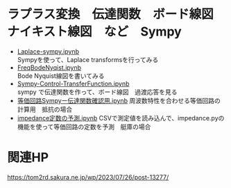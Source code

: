 # ラプラス変換　伝達関数　ボード線図　ナイキスト線図　など　Sympy
- [Laplace-sympy.ipynb](https://github.com/tom2rd/EMC-sim/blob/master/impedance.py/Laplace-impedance/Laplase-sympy.ipynb)  
   Sympyを使って、Laplace transformsを行ってみる  
- [FreqBodeNyqist.ipynb](https://github.com/tom2rd/EMC-sim/blob/master/impedance.py/Laplace-impedance/FreqBodeNyqist.ipynb)  
  Bode Nyquist線図を書いてみる  
- [Sympy-Control-TransferFunction.ipynb](https://github.com/tom2rd/EMC-sim/blob/master/impedance.py/Laplace-impedance/Sympy-Control-TransferFunction.ipynb)  
  sympy で伝達関数を作って、ボード線図　過渡応答を見る  
- [等価回路Sympyー伝達関数確認用.ipynb](https://github.com/tom2rd/EMC-sim/blob/master/impedance.py/Laplace-impedance/%E7%AD%89%E4%BE%A1%E5%9B%9E%E8%B7%AFSympy%E3%83%BC%E4%BC%9D%E9%81%94%E9%96%A2%E6%95%B0%E7%A2%BA%E8%AA%8D%E7%94%A8.ipynb)
  周波数特性を合わせる等価回路の計算用　抵抗の場合　
- [impedance定数の予測.ipynb](https://github.com/tom2rd/EMC-sim/blob/master/impedance.py/Laplace-impedance/impedance%E5%AE%9A%E6%95%B0%E3%81%AE%E4%BA%88%E6%B8%AC.ipynb)
  CSVで測定値を読み込んで、impedance.pyの機能を使って等価回路の定数を予測　艇庫の場合


# 関連HP  
https://tom2rd.sakura.ne.jp/wp/2023/07/26/post-13277/  
